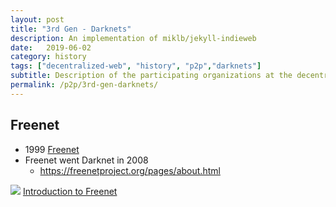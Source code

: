 ```yaml
---
layout: post
title: "3rd Gen - Darknets"
description: An implementation of miklb/jekyll-indieweb
date:   2019-06-02
category: history 
tags: ["decentralized-web", "history", "p2p","darknets"]
subtitle: Description of the participating organizations at the decentralized-web summit.
permalink: /p2p/3rd-gen-darknets/
---
```


## Freenet

* 1999 [Freenet](http://freenetproject.org/) 
* Freenet went Darknet in 2008
  * https://freenetproject.org/pages/about.html

![](https://imgur.com/gIIbDh6.png)
[Introduction to Freenet](https://youtu.be/zu9gM3_gIfM)
